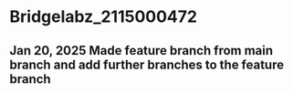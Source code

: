 # Bridgelabz_2115000472
Jan 20, 2025
Made feature branch from main branch and add further branches to the feature branch
----------------------------------------------------------------------------------------------------------------------------------------------------------------------------------------------
